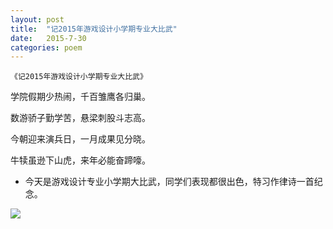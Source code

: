 ```yaml
---
layout: post
title:  "记2015年游戏设计小学期专业大比武"
date:   2015-7-30
categories: poem
---
```

`《记2015年游戏设计小学期专业大比武》`

学院假期少热闹，千百雏鹰各归巢。

数游骄子勤学苦，悬梁刺股斗志高。

今朝迎来演兵日，一月成果见分晓。

牛犊虽逊下山虎，来年必能奋蹄嚎。

<!--more-->

- 今天是游戏设计专业小学期大比武，同学们表现都很出色，特习作律诗一首纪念。

![]({{site.url}}/Images/3.png)

<script>
  (function(i,s,o,g,r,a,m){i['GoogleAnalyticsObject']=r;i[r]=i[r]||function(){
  (i[r].q=i[r].q||[]).push(arguments)},i[r].l=1*new Date();a=s.createElement(o),
  m=s.getElementsByTagName(o)[0];a.async=1;a.src=g;m.parentNode.insertBefore(a,m)
  })(window,document,'script','https://www.google-analytics.com/analytics.js','ga');

  ga('create', 'UA-85986843-1', 'auto');
  ga('send', 'pageview');

</script>